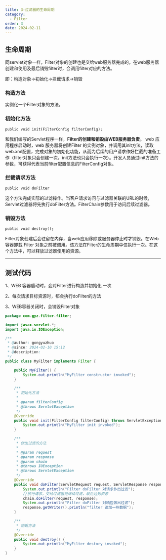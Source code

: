 ```yaml
---
title: 3-过滤器的生命周期
category:
  - Filter
order: 3
date: 2024-02-11
---
```


<!-- more -->

## 生命周期

同servlet对象一样，Filter对象的创建也是交给web服务器完成的，在web服务器创建和使用及最后销毁filter时，会调用filter对应的方法。

即：构造对象->初始化->拦截请求->销毁

### 构造方法

实例化一个Filter对象的方法。

### 初始化方法

`public void init(FilterConfig filterConfig);`

和我们编写的Servlet程序一样，**Filter的创建和销毁由WEB服务器负责**。 web 应用程序启动时，web 服务器将创建Filter 的实例对象，并调用其init方法，读取web.xml配置，完成对象的初始化功能，从而为后续的用户请求作好拦截的准备工作（filter对象只会创建一次，init方法也只会执行一次）。开发人员通过init方法的参数，可获得代表当前filter配置信息的FilterConfig对象。

### 拦截请求方法

`public void doFilter`

这个方法完成实际的过滤操作。当客户请求访问与过滤器关联的URL的时候，Servlet过滤器将先执行doFilter方法。FilterChain参数用于访问后续过滤器。

### 销毁方法

`public void destroy();`

Filter对象创建后会驻留在内存，当web应用移除或服务器停止时才销毁。在Web容器卸载 Filter 对象之前被调用。该方法在Filter的生命周期中仅执行一次。在这个方法中，可以释放过滤器使用的资源。

---

## 测试代码

1、WEB 容器启动时，会对Filter进行构造并初始化 一次

2、每次请求目标资源时，都会执行doFilter的方法

3、WEB容器关闭时，会销毁Filter对象

```java
package com.gyz.filter.filter;

import javax.servlet.*;
import java.io.IOException;

/**
 * @author: gongyuzhuo
 * @since: 2024-02-10 15:12
 * @description:
 */
public class MyFilter implements Filter {

    public MyFilter() {
        System.out.println("MyFilter constructor invoked");
    }

    /**
     * 初始化方法
     *
     * @param filterConfig
     * @throws ServletException
     */
    @Override
    public void init(FilterConfig filterConfig) throws ServletException {
        System.out.println("MyFilter init invoked");
    }

    /**
     * 做出过滤的方法
     *
     * @param request
     * @param response
     * @param chain
     * @throws IOException
     * @throws ServletException
     */
    @Override
    public void doFilter(ServletRequest request, ServletResponse response, FilterChain chain) throws IOException, ServletException {
        System.out.println("Filter doFilter 对请求作出过滤");
        //放行请求，交给过滤器链继续过滤，最后达到资源
        chain.doFilter(request, response);
        System.out.println("Filter doFilter 对响应做出过滤");
        response.getWriter().println("filter 追加一些数据");
    }

    /**
     * 销毁方法
     */
    @Override
    public void destroy() {
        System.out.println("MyFilter destory invoked");
    }
}
```